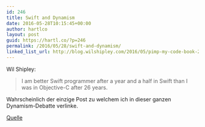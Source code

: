 ```yaml
---
id: 246
title: Swift and Dynamism
date: 2016-05-28T10:15:45+00:00
author: hartlco
layout: post
guid: https://hartl.co/?p=246
permalink: /2016/05/28/swift-and-dynamism/
linked_list_url: http://blog.wilshipley.com/2016/05/pimp-my-code-book-2-swift-and-dynamism.html?m=1
---
```

Wil Shipley:

> I am better Swift programmer after a year and a half in Swift than I was in Objective-C after 26 years. 

Wahrscheinlich der einzige Post zu welchem ich in dieser ganzen Dynamism-Debatte verlinke.

[Quelle](http://blog.wilshipley.com/2016/05/pimp-my-code-book-2-swift-and-dynamism.html?m=1)